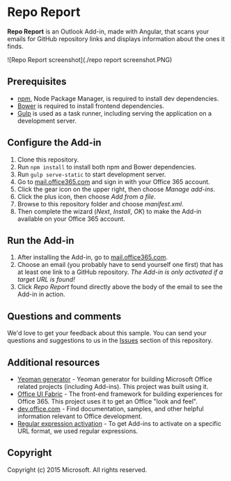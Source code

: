 # Repo Report

**Repo Report** is an Outlook Add-in, made with Angular, that scans your emails for GitHub repository links and displays information about the ones it finds.

![Repo Report screenshot](./repo report screenshot.PNG)

## Prerequisites

* [npm](https://www.npmjs.com/), Node Package Manager, is required to install dev dependencies.
* [Bower](http://bower.io/) is required to install frontend dependencies. 
* [Gulp](http://gulpjs.com/) is used as a task runner, including serving the application on a development server.

## Configure the Add-in

1. Clone this repository.
2. Run `npm install` to install both npm and Bower dependencies.
3. Run `gulp serve-static` to start development server.
4. Go to [mail.office365.com](http://mail.office365.com) and sign in with your Office 365 account.
5. Click the gear icon on the upper right, then choose *Manage add-ins*.
6. Click the plus icon, then choose *Add from a file*.
7. Browse to this repository folder and choose *manifest.xml*.
8. Then complete the wizard (*Next*, *Install*, *OK*) to make the Add-in available on your Office 365 account.

## Run the Add-in

1. After installing the Add-in, go to [mail.office365.com](mail.office365.com). 
2. Choose an email (you probably have to send yourself one first) that has at least one link to a GitHub repository. *The Add-in is only activated if a target URL is found!*
3. Click *Repo Report* found directly above the body of the email to see the Add-in in action.

## Questions and comments

We'd love to get your feedback about this sample. You can send your questions and suggestions to us in the [Issues](https://github.com/OfficeDev/Outlook-Add-in-Repo-Report/issues) section of this repository.


## Additional resources

* [Yeoman generator](https://github.com/OfficeDev/generator-office) - Yeoman generator for building Microsoft Office related projects (including Add-ins). This project was built using it.
* [Office UI Fabric](https://github.com/OfficeDev/Office-UI-Fabric/) - The front-end framework for building experiences for Office 365. This project uses it to get an Office "look and feel". 
* [dev.office.com](http://dev.office.com) - Find documentation, samples, and other helpful information relevant to Office development.
* [Regular expression activation](https://msdn.microsoft.com/en-us/library/office/fp142135.aspx) - To get Add-ins to activate on a specific URL format, we used regular expressions.

## Copyright
Copyright (c) 2015 Microsoft. All rights reserved.
